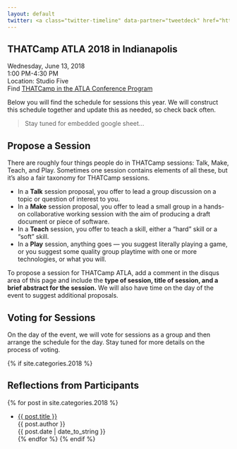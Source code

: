 ```yaml
---
layout: default
twitter: <a class="twitter-timeline" data-partner="tweetdeck" href="https://twitter.com/textpotential/timelines/1005836873229524993?ref_src=twsrc%5Etfw">THATCampATLA</a> <script async src="https://platform.twitter.com/widgets.js" charset="utf-8"></script>
---
```


## THATCamp ATLA 2018 in Indianapolis

Wednesday, June 13, 2018  
1:00 PM-4:30 PM  
Location: Studio Five  
Find [THATCamp in the ATLA Conference Program](http://sched.co/ECg1)  

Below you will find the schedule for sessions this year. We will construct this schedule together and update this as needed, so check back often.

> Stay tuned for embedded google sheet...

## Propose a Session
There are roughly four things people do in THATCamp sessions: Talk, Make, Teach, and Play. Sometimes one session contains elements of all these, but it’s also a fair taxonomy for THATCamp sessions.

+ In a **Talk** session proposal, you offer to lead a group discussion on a topic or question of interest to you.
+ In a **Make** session proposal, you offer to lead a small group in a hands-on collaborative working session with the aim of producing a draft document or piece of software.
+ In a **Teach** session, you offer to teach a skill, either a “hard” skill or a “soft” skill.
+ In a **Play** session, anything goes — you suggest literally playing a game, or you suggest some quality group playtime with one or more technologies, or what you will.

To propose a session for THATCamp ATLA, add a comment in the disqus area of this page and include the **type of session, title of session, and a brief abstract for the session.** We will also have time on the day of the event to suggest additional proposals.

## Voting for Sessions

On the day of the event, we will vote for sessions as a group and then arrange the schedule for the day. Stay tuned for more details on the process of voting.

{% if site.categories.2018 %}
## Reflections from Participants

  {% for post in site.categories.2018 %}
+ [{{ post.title }}]({{post.url}})  
  {{ post.author }}  
  {{ post.date | date_to_string }}  
  {% endfor %}
{% endif %}
